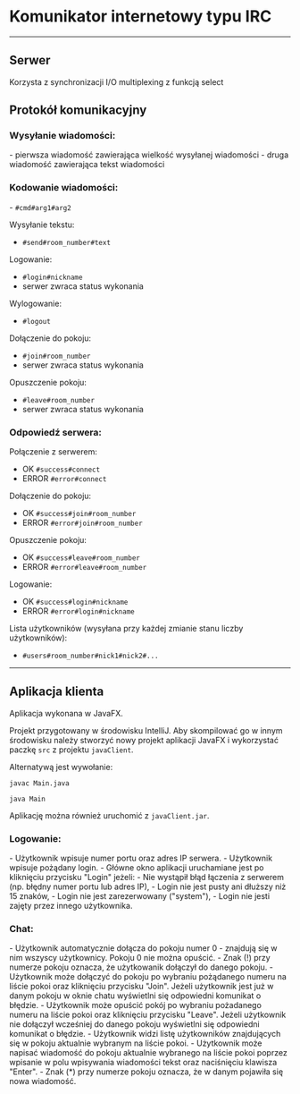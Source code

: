 <h1>Komunikator internetowy typu IRC</h1>

---
<h2>Serwer</h2>
Korzysta z synchronizacji I/O multiplexing z funkcją select

<h2>Protokół komunikacyjny</h2>

<h3>Wysyłanie wiadomości:</h3>
- pierwsza wiadomość zawierająca wielkość wysyłanej wiadomości
- druga wiadomość zawierająca tekst wiadomości

<h3>Kodowanie wiadomości:</h3>
- <code>#cmd#arg1#arg2</code>

Wysyłanie tekstu:
- <code>#send#room_number#text</code>

Logowanie:
- <code>#login#nickname</code>
- serwer zwraca status wykonania

Wylogowanie:
- <code>#logout</code>

Dołączenie do pokoju:
- <code>#join#room_number</code>
- serwer zwraca status wykonania

Opuszczenie pokoju:
- <code>#leave#room_number</code>
- serwer zwraca status wykonania


<h3>Odpowiedź serwera:</h3>

Połączenie z serwerem:
- OK    <code>#success#connect</code>
- ERROR <code>#error#connect</code>

Dołączenie do pokoju:
- OK    <code>#success#join#room_number</code>
- ERROR <code>#error#join#room_number</code>

Opuszczenie pokoju:
- OK    <code>#success#leave#room_number</code>
- ERROR <code>#error#leave#room_number</code>

Logowanie:
- OK    <code>#success#login#nickname</code>
- ERROR <code>#error#login#nickname</code>

Lista użytkowników (wysyłana przy każdej zmianie stanu liczby użytkowników):
- <code>#users#room_number#nick1#nick2#...</code>

---

<h2>Aplikacja klienta</h2>
Aplikacja wykonana w JavaFX.

Projekt przygotowany w środowisku IntelliJ. Aby skompilować go w innym środowisku 
należy stworzyć nowy projekt aplikacji JavaFX i wykorzystać paczkę 
<code>src</code> z projektu <code>javaClient</code>. 

Alternatywą jest wywołanie:

<code>javac Main.java</code>

<code>java Main</code>

Aplikację można również uruchomić z <code>javaClient.jar</code>.

<h3>Logowanie:</h3>
- Użytkownik wpisuje numer portu oraz adres IP serwera.
- Użytkownik wpisuje pożądany login.
- Główne okno aplikacji uruchamiane jest po kliknięciu przycisku "Login" jeżeli:
    - Nie wystąpił błąd łączenia z serwerem (np. błędny numer portu lub adres IP),
    - Login nie jest pusty ani dłuższy niż 15 znaków,
    - Login nie jest zarezerwowany ("system"),
    - Login nie jesti zajęty przez innego użytkownika.

<h3>Chat:</h3>
- Użytkownik automatycznie dołącza do pokoju numer 0 - znajdują się w nim
wszyscy użytkownicy. Pokoju 0 nie można opuścić.
- Znak (!) przy numerze pokoju oznacza, że użytkowanik dołączył do danego pokoju.
- Użytkownik może dołączyć do pokoju po wybraniu pożądanego numeru na liście 
pokoi oraz kliknięciu przycisku "Join". Jeżeli użytkownik jest już w danym 
pokoju w oknie chatu wyświetlni się odpowiedni komunikat o błędzie.
- Użytkownik może opuścić pokój po wybraniu pożadanego numeru na liście pokoi 
oraz kliknięciu przycisku "Leave". Jeżeli użytkownik nie dołączył wcześniej do 
danego pokoju wyświetlni się odpowiedni komunikat o błędzie.
- Użytkownik widzi listę użytkowników znajdujących się w pokoju aktualnie 
wybranym na liście pokoi.
- Użytkownik może napisać wiadomość do pokoju aktualnie wybranego na liście 
pokoi poprzez wpisanie w polu wpisywania wiadomości tekst oraz naciśnięciu 
klawisza "Enter".
- Znak (*) przy numerze pokoju oznacza, że w danym pojawiła się nowa wiadomość.